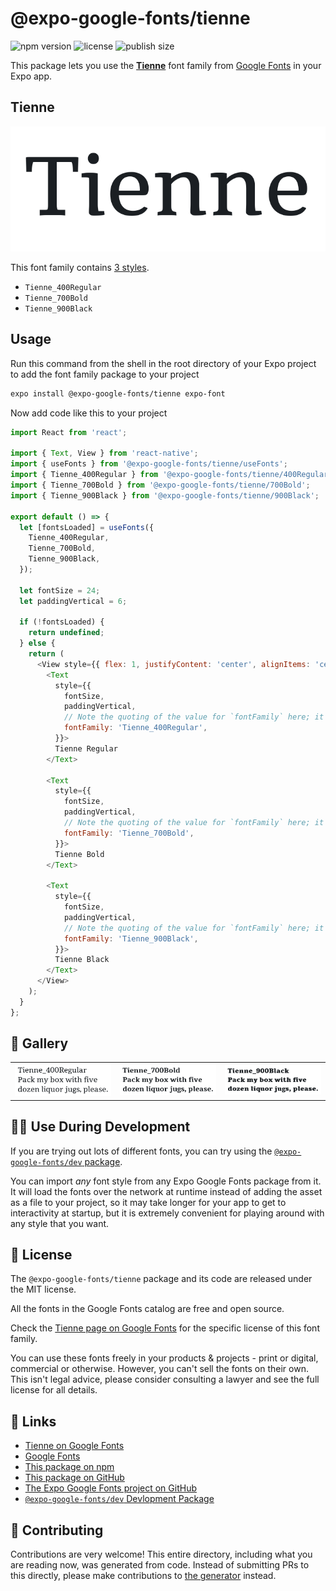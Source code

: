 # @expo-google-fonts/tienne

![npm version](https://flat.badgen.net/npm/v/@expo-google-fonts/tienne)
![license](https://flat.badgen.net/github/license/expo/google-fonts)
![publish size](https://flat.badgen.net/packagephobia/install/@expo-google-fonts/tienne)

This package lets you use the [**Tienne**](https://fonts.google.com/specimen/Tienne) font family from [Google Fonts](https://fonts.google.com/) in your Expo app.

## Tienne

![Tienne](./font-family.png)

This font family contains [3 styles](#-gallery).

- `Tienne_400Regular`
- `Tienne_700Bold`
- `Tienne_900Black`

## Usage

Run this command from the shell in the root directory of your Expo project to add the font family package to your project
```sh
expo install @expo-google-fonts/tienne expo-font
```

Now add code like this to your project
```js
import React from 'react';

import { Text, View } from 'react-native';
import { useFonts } from '@expo-google-fonts/tienne/useFonts';
import { Tienne_400Regular } from '@expo-google-fonts/tienne/400Regular';
import { Tienne_700Bold } from '@expo-google-fonts/tienne/700Bold';
import { Tienne_900Black } from '@expo-google-fonts/tienne/900Black';

export default () => {
  let [fontsLoaded] = useFonts({
    Tienne_400Regular,
    Tienne_700Bold,
    Tienne_900Black,
  });

  let fontSize = 24;
  let paddingVertical = 6;

  if (!fontsLoaded) {
    return undefined;
  } else {
    return (
      <View style={{ flex: 1, justifyContent: 'center', alignItems: 'center' }}>
        <Text
          style={{
            fontSize,
            paddingVertical,
            // Note the quoting of the value for `fontFamily` here; it expects a string!
            fontFamily: 'Tienne_400Regular',
          }}>
          Tienne Regular
        </Text>

        <Text
          style={{
            fontSize,
            paddingVertical,
            // Note the quoting of the value for `fontFamily` here; it expects a string!
            fontFamily: 'Tienne_700Bold',
          }}>
          Tienne Bold
        </Text>

        <Text
          style={{
            fontSize,
            paddingVertical,
            // Note the quoting of the value for `fontFamily` here; it expects a string!
            fontFamily: 'Tienne_900Black',
          }}>
          Tienne Black
        </Text>
      </View>
    );
  }
};

```

## 🔡 Gallery


||||
|-|-|-|
|![Tienne_400Regular](./Tienne_400Regular.ttf.png)|![Tienne_700Bold](./Tienne_700Bold.ttf.png)|![Tienne_900Black](./Tienne_900Black.ttf.png)||


## 👩‍💻 Use During Development

If you are trying out lots of different fonts, you can try using the [`@expo-google-fonts/dev` package](https://github.com/expo/google-fonts/tree/master/font-packages/dev#readme).

You can import *any* font style from any Expo Google Fonts package from it. It will load the fonts
over the network at runtime instead of adding the asset as a file to your project, so it may take longer
for your app to get to interactivity at startup, but it is extremely convenient
for playing around with any style that you want.

## 📖 License

The `@expo-google-fonts/tienne` package and its code are released under the MIT license.

All the fonts in the Google Fonts catalog are free and open source.

Check the [Tienne page on Google Fonts](https://fonts.google.com/specimen/Tienne) for the specific license of this font family.

You can use these fonts freely in your products & projects - print or digital, commercial or otherwise. However, you can't sell the fonts on their own. This isn't legal advice, please consider consulting a lawyer and see the full license for all details.

## 🔗 Links

- [Tienne on Google Fonts](https://fonts.google.com/specimen/Tienne)
- [Google Fonts](https://fonts.google.com/)
- [This package on npm](https://www.npmjs.com/package/@expo-google-fonts/tienne)
- [This package on GitHub](https://github.com/expo/google-fonts/tree/master/font-packages/tienne)
- [The Expo Google Fonts project on GitHub](https://github.com/expo/google-fonts)
- [`@expo-google-fonts/dev` Devlopment Package](https://github.com/expo/google-fonts/tree/master/font-packages/dev)

## 🤝 Contributing

Contributions are very welcome! This entire directory, including what you are reading now, was generated from code. Instead of submitting PRs to this directly, please make contributions to [the generator](https://github.com/expo/google-fonts/tree/master/packages/generator) instead.

